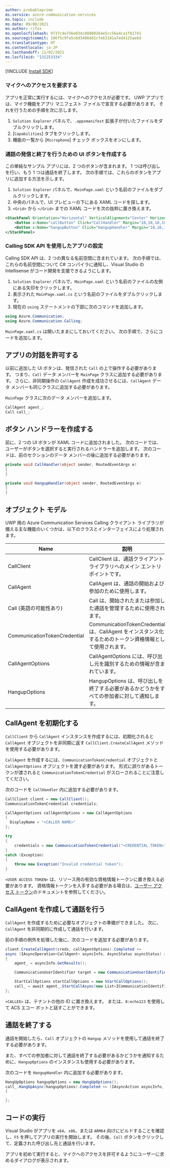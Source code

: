 ```yaml
---
author: probableprime
ms.service: azure-communication-services
ms.topic: include
ms.date: 09/08/2021
ms.author: rifox
ms.openlocfilehash: 9737c4e756e034c88800264e5cc56a4ca1f81741
ms.sourcegitcommit: 106f5c9fa5c6d3498dd1cfe63181a7ed4125ae6d
ms.translationtype: HT
ms.contentlocale: ja-JP
ms.lasthandoff: 11/02/2021
ms.locfileid: "131253334"
---
```

[!INCLUDE [Install SDK](../install-sdk/install-sdk-windows.md)]

### <a name="request-access-to-the-microphone"></a>マイクへのアクセスを要求する

アプリを正常に実行するには、マイクへのアクセスが必要です。 UWP アプリでは、マイク機能をアプリ マニフェスト ファイルで宣言する必要があります。 それを行うための手順を次に示します。

1. `Solution Explorer` パネルで、`.appxmanifest` 拡張子が付いたファイルをダブルクリックします。
2. [`Capabilities`] タブをクリックします。
3. 機能の一覧から [`Microphone`] チェック ボックスをオンにします。

### <a name="create-ui-buttons-to-place-and-hang-up-the-call"></a>通話の発信と終了を行うための UI ボタンを作成する

この単純なサンプル アプリには、2 つのボタンが含まれます。 1 つは呼び出しを行い、もう 1 つは通話を終了します。
次の手順では、これらのボタンをアプリに追加する方法を示します。

1. `Solution Explorer` パネルで、`MainPage.xaml` という名前のファイルをダブルクリックします。
2. 中央のパネルで、UI プレビューの下にある XAML コードを探します。
3. `<Grid>` から `</Grid>` までの XAML コードを次の抜粋に置き換えます。
```xml
<StackPanel Orientation="Horizontal" VerticalAlignment="Center" HorizontalAlignment="Center">
    <Button x:Name="callButton" Click="CallHandler" Margin="10,10,10,10" HorizontalAlignment="Stretch" VerticalAlignment="Stretch">Call</Button>
    <Button x:Name="hangupButton" Click="HangupHandler" Margin="10,10,10,10" HorizontalAlignment="Stretch" VerticalAlignment="Stretch">Hang up</Button>
</StackPanel>
```

### <a name="setting-up-the-app-with-calling-sdk-apis"></a>Calling SDK API を使用したアプリの設定

Calling SDK API は、2 つの異なる名前空間に含まれています。
次の手順では、これらの名前空間について C# コンパイラに通知し、Visual Studio の Intellisense がコード開発を支援できるようにします。

1. `Solution Explorer` パネルで、`MainPage.xaml` という名前のファイルの左側にある矢印をクリックします。
2. 表示された `MainPage.xaml.cs` という名前のファイルをダブルクリックします。
3. 現在の `using` ステートメントの下部に次のコマンドを追加します。

```csharp
using Azure.Communication;
using Azure.Communication.Calling;
```

`MainPage.xaml.cs` は開いたままにしておいてください。 次の手順で、さらにコードを追加します。

## <a name="allow-app-interactions"></a>アプリの対話を許可する

以前に追加した UI ボタンは、発信された `Call` の上で操作する必要があります。 つまり、`Call` データ メンバーを `MainPage` クラスに追加する必要があります。
さらに、非同期操作の `CallAgent` 作成を成功させるには、`CallAgent` データ メンバーも同じクラスに追加する必要があります。

`MainPage` クラスに次のデータ メンバーを追加します。
```csharp
CallAgent agent_;
Call call_;
```

## <a name="create-button-handlers"></a>ボタン ハンドラーを作成する

前に、2 つの UI ボタンが XAML コードに追加されました。 次のコードでは、ユーザーがボタンを選択すると実行されるハンドラーを追加します。
次のコードは、前のセクションのデータ メンバーの後に追加する必要があります。

```csharp
private void CallHandler(object sender, RoutedEventArgs e)
{
}

private void HangupHandler(object sender, RoutedEventArgs e)
{
}
```

## <a name="object-model"></a>オブジェクト モデル

UWP 用の Azure Communication Services Calling クライアント ライブラリが備える主な機能のいくつかは、以下のクラスとインターフェイスにより処理されます。

| Name                                  | 説明                                                  |
| ------------------------------------- | ------------------------------------------------------------ |
| CallClient | CallClient は、通話クライアント ライブラリへのメイン エントリ ポイントです。 |
| CallAgent | CallAgent は、通話の開始および参加のために使用します。 |
| Call (英語の可能性あり) | Call は、開始されたまたは参加した通話を管理するために使用されます。 |
| CommunicationTokenCredential | CommunicationTokenCredential は、CallAgent をインスタンス化するためのトークン資格情報として使用されます。|
| CallAgentOptions | CallAgentOptions には、呼び出し元を識別するための情報が含まれています。 |
| HangupOptions | HangupOptions は、呼び出しを終了する必要があるかどうかをすべての参加者に対して通知します。 |

## <a name="initialize-the-callagent"></a>CallAgent を初期化する

`CallClient` から `CallAgent` インスタンスを作成するには、初期化されると `CallAgent` オブジェクトを非同期に返す `CallClient.CreateCallAgent` メソッドを使用する必要があります。

`CallAgent` を作成するには、`CommunicationTokenCredential` オブジェクトと `CallAgentOptions` オブジェクトを渡す必要があります。 形式に誤りがあるトークンが渡されると `CommunicationTokenCredential` がスローされることに注意してください。

次のコードを `CallHandler` 内に追加する必要があります。

```csharp
CallClient client = new CallClient();
CommunicationTokenCredential credentials;

CallAgentOptions callAgentOptions = new CallAgentOptions
{
  DisplayName = "<CALLER NAME>"
};

try
{
    credentials = new CommunicationTokenCredential("<CREDENTIAL TOKEN>");
}
catch (Exception)
{
    throw new Exception("Invalid credential token");
}
```

`<USER ACCESS TOKEN>` は、リソース用の有効な資格情報トークンに置き換える必要があります。 資格情報トークンを入手する必要がある場合は、[ユーザー アクセス トークン](../../../../quickstarts/access-tokens.md)のドキュメントを参照してください。

## <a name="create-callagent-and-place-a-call"></a>CallAgent を作成して通話を行う

`CallAgent` を作成するために必要なオブジェクトの準備ができました。 次に、`CallAgent` を非同期的に作成して通話を行います。

前の手順の例外を処理した後に、次のコードを追加する必要があります。

```csharp
client.CreateCallAgent(creds, callAgentOptions).Completed +=
async (IAsyncOperation<CallAgent> asyncInfo, AsyncStatus asyncStatus) =>
{
    agent_ = asyncInfo.GetResults();

    CommunicationUserIdentifier target = new CommunicationUserIdentifier("<CALLEE>");

    StartCallOptions startCallOptions = new StartCallOptions();
    call_ = await agent_.StartCallAsync(new List<ICommunicationIdentifier>() { target }, startCallOptions);
};
```

`<CALLEE>` は、テナントの他の ID に置き換えます。 または、`8:echo123` を使用して ACS エコー ボットと話すことができます。

## <a name="end-a-call"></a>通話を終了する

通話を開始したら、`Call` オブジェクトの `Hangup` メソッドを使用して通話を終了する必要があります。

また、すべての参加者に対して通話を終了する必要があるかどうかを通知するために、`HangupOptions` のインスタンスも使用する必要があります。

次のコードを `HangupHandler` 内に追加する必要があります。

```csharp
HangUpOptions hangupOptions = new HangUpOptions();
call_.HangUpAsync(hangupOptions).Completed += (IAsyncAction asyncInfo, AsyncStatus asyncStatus) =>
{

};
```

## <a name="run-the-code"></a>コードの実行

Visual Studio がアプリを `x64`、`x86`、または `ARM64` 向けにビルドすることを確認し、`F5` を押してアプリの実行を開始します。 その後、`Call` ボタンをクリックして、定義された呼び出し先と通話を行います。

アプリを初めて実行すると、マイクへのアクセスを許可するようにユーザーに求めるダイアログが表示されます。